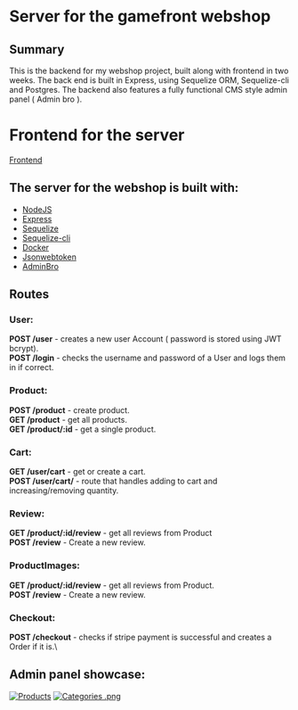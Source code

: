 # Server for the gamefront webshop

## Summary
This is the backend for my webshop project, built along with frontend in two weeks. The back end is built in Express, using Sequelize ORM, Sequelize-cli and Postgres.
The backend also features a fully functional CMS style admin panel ( Admin bro ). 

# Frontend for the server
 [Frontend](https://github.com/seaofbytes/gamefront_client)


## The server for the webshop is built with: 
- [NodeJS](https://nodejs.org/en/https://reactjs.org/)
- [Express](https://www.npmjs.com/package/jsonwebtoken)
- [Sequelize](https://sequelize.org/)
- [Sequelize-cli](https://github.com/sequelize/cli)
- [Docker](https://www.docker.com/)
- [Jsonwebtoken](https://www.npmjs.com/package/jsonwebtoken)   
- [AdminBro](https://github.com/SoftwareBrothers/admin-bro) 


## Routes
### User:
**POST /user** - creates a new user Account ( password is stored using JWT bcrypt).\
**POST /login** - checks the username and password of a User and logs them in if correct.


### Product:
**POST /product** - create product.\
**GET /product** - get all products.\
**GET /product/:id** - get a single product.

### Cart:
**GET /user/cart** - get or create a cart.\
**POST /user/cart/** - route that handles adding to cart and increasing/removing quantity.

### Review:
**GET /product/:id/review** - get all reviews from Product\
**POST /review** - Create a new review.

### ProductImages:
**GET /product/:id/review** - get all reviews from Product.\
**POST /review** - Create a new review.

### Checkout:
**POST /checkout** - checks if stripe payment is successful and creates a Order if it is.\


## Admin panel showcase:
[![Products](https://imgshare.io/images/2020/04/06/admin1.png)](https://imgshare.io/image/1Ygfg)
[![Categories
.png](https://imgshare.io/images/2020/04/06/admin2.png)](https://imgshare.io/image/1YVH7)
